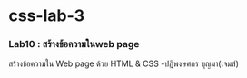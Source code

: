 # css-lab-3
### Lab10 : สร้างข้อความในweb page
สร้างข้อความใน Web page ด้วย HTML & CSS
-ปฏิพงษศกร บุญมา(เจมส์)